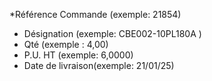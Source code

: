 *Référence Commande (exemple: 21854)
* Désignation (exemple: CBE002-10PL180A )
* Qté (exemple : 4,00)
* P.U. HT (exemple: 6,0000)
* Date de livraison(exemple: 21/01/25)